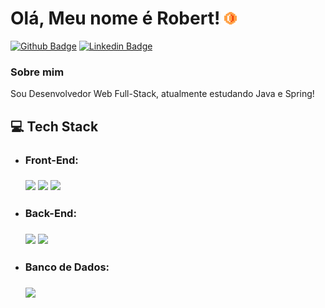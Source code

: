 # Olá, Meu nome é Robert! <img height="20px" width="20px"  src="https://github.com/snipe/awesome-emoji/blob/master/gaming/mario/Coin.gif" /> 
[![Github Badge](https://img.shields.io/badge/-Github-000?style=flat-square&logo=Github&logoColor=white&link=https://github.com/Gzuuiis)](https://github.com/Gzuuiis)
[![Linkedin Badge](https://img.shields.io/badge/-LinkedIn-blue?style=flat-square&logo=Linkedin&logoColor=white&link=https://www.linkedin.com/in/fagnerpsantos/)](https://www.linkedin.com/in/robertcostafer/)

### Sobre mim
Sou Desenvolvedor Web Full-Stack, atualmente estudando Java e Spring!

          

<h2>💻 Tech Stack</h2> 

- <h3> Front-End:        <h3> <img width="35" src="https://cdn.jsdelivr.net/gh/devicons/devicon/icons/html5/html5-plain-wordmark.svg" /> <img width="35" src="https://cdn.jsdelivr.net/gh/devicons/devicon/icons/css3/css3-plain-wordmark.svg" /> <img width="30" src="https://cdn.jsdelivr.net/gh/devicons/devicon/icons/javascript/javascript-original.svg" /> 

- <h3> Back-End:        <h3>  <img width="40" src="https://cdn.jsdelivr.net/gh/devicons/devicon/icons/php/php-original.svg" /> <img width="40" src="https://cdn.jsdelivr.net/gh/devicons/devicon/icons/java/java-plain-wordmark.svg"/>
- <h3> Banco de Dados:  <h3>  <img width="35" src="https://cdn.jsdelivr.net/gh/devicons/devicon/icons/mysql/mysql-original.svg" />
          
          
          
